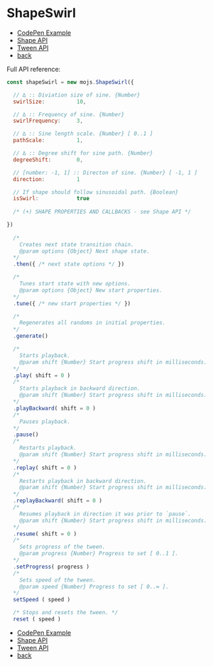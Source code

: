 # ShapeSwirl

- [CodePen Example](http://codepen.io/sol0mka/pen/pbebwQ?editors=0010)
- [Shape API](./shape.md)
- [Tween API](./tweens/tween.md)
- [back](./readme.md)

Full API reference:

```javascript
const shapeSwirl = new mojs.ShapeSwirl({

  // ∆ :: Diviation size of sine. {Number}
  swirlSize:          10,

  // ∆ :: Frequency of sine. {Number}
  swirlFrequency:     3,

  // ∆ :: Sine length scale. {Number} [ 0..1 ]
  pathScale:          1,

  // ∆ :: Degree shift for sine path. {Number}
  degreeShift:        0,

  // [number: -1, 1] :: Directon of sine. {Number} [ -1, 1 ]
  direction:          1

  // If shape should follow sinusoidal path. {Boolean}
  isSwirl:            true
  
  /* (+) SHAPE PROPERTIES AND CALLBACKS - see Shape API */

})
  
  /*
    Creates next state transition chain.
    @param options {Object} Next shape state.
  */
  .then({ /* next state options */ })

  /*
    Tunes start state with new options.
    @param options {Object} New start properties.
  */
  .tune({ /* new start properties */ })

  /*
    Regenerates all randoms in initial properties.
  */
  .generate()

  /*
    Starts playback.
    @param shift {Number} Start progress shift in milliseconds.
  */
  .play( shift = 0 )
  /*
    Starts playback in backward direction.
    @param shift {Number} Start progress shift in milliseconds.
  */
  .playBackward( shift = 0 )
  /*
    Pauses playback.
  */
  .pause()
  /*
    Restarts playback.
    @param shift {Number} Start progress shift in milliseconds.
  */
  .replay( shift = 0 )
  /*
    Restarts playback in backward direction.
    @param shift {Number} Start progress shift in milliseconds.
  */
  .replayBackward( shift = 0 )
  /*
    Resumes playback in direction it was prior to `pause`.
    @param shift {Number} Start progress shift in milliseconds.
  */
  .resume( shift = 0 )
  /*
    Sets progress of the tween.
    @param progress {Number} Progress to set [ 0..1 ].
  */
  .setProgress( progress )
  /*
    Sets speed of the tween.
    @param speed {Number} Progress to set [ 0..∞ ].
  */
  setSpeed ( speed )

  /* Stops and resets the tween. */
  reset ( speed )

```

- [CodePen Example](http://codepen.io/sol0mka/pen/pbebwQ?editors=0010)
- [Shape API](./shape.md)
- [Tween API](./tweens/tween.md)
- [back](./readme.md)

